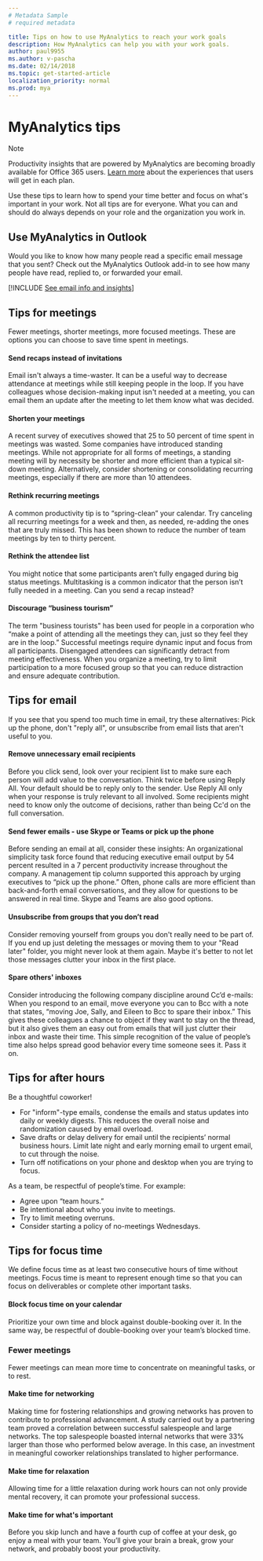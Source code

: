 ```yaml
---
# Metadata Sample
# required metadata

title: Tips on how to use MyAnalytics to reach your work goals
description: How MyAnalytics can help you with your work goals.
author: paul9955
ms.author: v-pascha
ms.date: 02/14/2018
ms.topic: get-started-article
localization_priority: normal 
ms.prod: mya
---
```


# MyAnalytics tips  

> [!Note] 
> Productivity insights that are powered by MyAnalytics are becoming broadly available for Office 365 users. [Learn more](./plans-environments.md) about the experiences that users will get in each plan. 

Use these tips to learn how to spend your time better and focus on what's important in your work. Not all tips are for everyone. What you can and should do always depends on your role and the organization you work in. 

## Use MyAnalytics in Outlook 

Would you like to know how many people read a specific email message that you sent? Check out the MyAnalytics Outlook add-in to see how many people have read, replied to, or forwarded your email.

[!INCLUDE [See email info and insights](../Includes/to-see-email-info-and-insights.md)]

## Tips for meetings 

Fewer meetings, shorter meetings, more focused meetings. These are options you can choose to save time spent in meetings. 

#### Send recaps instead of invitations 

Email isn't always a time-waster. It can be a useful way to decrease attendance at meetings while still keeping people in the loop. If you have colleagues whose decision-making input isn't needed at a meeting, you can email them an update after the meeting to let them know what was decided. 

#### Shorten your meetings 

A recent survey of executives showed that 25 to 50 percent of time spent in meetings was wasted. Some companies have introduced standing meetings. While not appropriate for all forms of meetings, a standing meeting will by necessity be shorter and more efficient than a typical sit-down meeting. Alternatively, consider shortening or consolidating recurring meetings, especially if there are more than 10 attendees. 

#### Rethink recurring meetings 

A common productivity tip is to “spring-clean” your calendar. Try canceling all recurring meetings for a week and then, as needed, re-adding the ones that are truly missed. This has been shown to reduce the number of team meetings by ten to thirty percent. 

#### Rethink the attendee list 

You might notice that some participants aren’t fully engaged during big status meetings. Multitasking is a common indicator that the person isn’t fully needed in a meeting. Can you send a recap instead? 

#### Discourage “business tourism” 

The term "business tourists" has been used for people in a corporation who “make a point of attending all the meetings they can, just so they feel they are in the loop.” Successful meetings require dynamic input and focus from all participants. Disengaged attendees can significantly detract from meeting effectiveness. When you organize a meeting, try to limit participation to a more focused group so that you can reduce distraction and ensure adequate contribution. 

## Tips for email 

If you see that you spend too much time in email, try these alternatives: Pick up the phone, don't "reply all", or unsubscribe from email lists that aren't useful to you.   

#### Remove unnecessary email recipients 

Before you click send, look over your recipient list to make sure each person will add value to the conversation. Think twice before using Reply All. Your default should be to reply only to the sender. Use Reply All only when your response is truly relevant to all involved. Some recipients might need to know only the outcome of decisions, rather than being Cc'd on the full conversation. 

#### Send fewer emails - use Skype or Teams or pick up the phone 

Before sending an email at all, consider these insights: An organizational simplicity task force found that reducing executive email output by 54 percent resulted in a 7 percent productivity increase throughout the company. A management tip column supported this approach by urging executives to “pick up the phone.” Often, phone calls are more efficient than back-and-forth email conversations, and they allow for questions to be answered in real time. Skype and Teams are also good options. 

#### Unsubscribe from groups that you don’t read 

Consider removing yourself from groups you don't really need to be part of. If you end up just deleting the messages or moving them to your "Read later" folder, you might never look at them again. Maybe it's better to not let those messages clutter your inbox in the first place. 

#### Spare others' inboxes 

Consider introducing the following company discipline around Cc’d e-mails: When you respond to an email, move everyone you can to Bcc with a note that states, “moving Joe, Sally, and Eileen to Bcc to spare their inbox.” This gives these colleagues a chance to object if they want to stay on the thread, but it also gives them an easy out from emails that will just clutter their inbox and waste their time. This simple recognition of the value of people’s time also helps spread good behavior every time someone sees it. Pass it on. 

## Tips for after hours 
Be a thoughtful coworker! 

* For "inform"-type emails, condense the emails and status updates into daily or weekly digests. This reduces the overall noise and randomization caused by email overload. 
* Save drafts or delay delivery for email until the recipients’ normal business hours. Limit late night and early morning email to urgent email, to cut through the noise. 
* Turn off notifications on your phone and desktop when you are trying to focus. 

As a team, be respectful of people’s time. For example:  

* Agree upon “team hours.”  
* Be intentional about who you invite to meetings. 
* Try to limit meeting overruns. 
* Consider starting a policy of no-meetings Wednesdays. 

## Tips for focus time 

We define focus time as at least two consecutive hours of time without meetings. Focus time is meant to represent enough time so that you can focus on deliverables or complete other important tasks. 

#### Block focus time on your calendar 

Prioritize your own time and block against double-booking over it. In the same way, be respectful of double-booking over your team’s blocked time.   

### Fewer meetings 

Fewer meetings can mean more time to concentrate on meaningful tasks, or to rest. 

#### Make time for networking 

Making time for fostering relationships and growing networks has proven to contribute to professional advancement. A study carried out by a partnering team proved a correlation between successful salespeople and large networks. The top salespeople boasted internal networks that were 33% larger than those who performed below average. In this case, an investment in meaningful coworker relationships translated to higher performance. 

#### Make time for relaxation 

Allowing time for a little relaxation during work hours can not only provide mental recovery, it can promote your professional success.  

#### Make time for what's important 

Before you skip lunch and have a fourth cup of coffee at your desk, go enjoy a meal with your team. You’ll give your brain a break, grow your network, and probably boost your productivity. 

  
